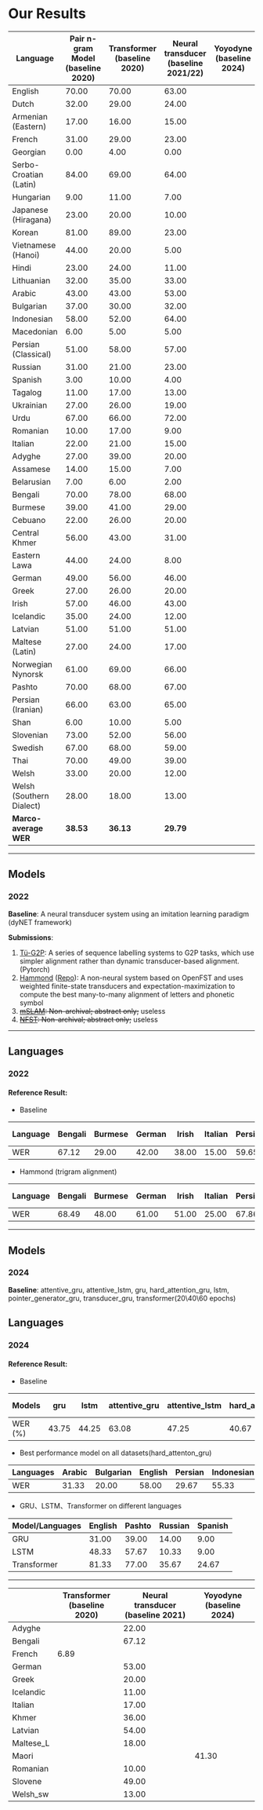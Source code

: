 # Our Results

| Language                 | Pair n-gram Model<br/>(baseline 2020) | Transformer<br/>(baseline 2020) | Neural transducer<br/>(baseline 2021/22) | Yoyodyne<br/>(baseline 2024) |
|--------------------------|---------------------------------------|---------------------------------|------------------------------------------|------------------------------|
| English                  | 70.00                                 | 70.00                           | 63.00                                    |                              |
| Dutch                    | 32.00                                 | 29.00                           | 24.00                                    |                              |
| Armenian (Eastern)       | 17.00                                 | 16.00                           | 15.00                                    |                              |
| French                   | 31.00                                 | 29.00                           | 23.00                                    |                              |
| Georgian                 | 0.00                                  | 4.00                            | 0.00                                     |                              |
| Serbo-Croatian (Latin)   | 84.00                                 | 69.00                           | 64.00                                    |                              |
| Hungarian                | 9.00                                  | 11.00                           | 7.00                                     |                              |
| Japanese (Hiragana)      | 23.00                                 | 20.00                           | 10.00                                    |                              |
| Korean                   | 81.00                                 | 89.00                           | 23.00                                    |                              |
| Vietnamese (Hanoi)       | 44.00                                 | 20.00                           | 5.00                                     |                              |
| Hindi                    | 23.00                                 | 24.00                           | 11.00                                    |                              |
| Lithuanian               | 32.00                                 | 35.00                           | 33.00                                    |                              |
| Arabic                   | 43.00                                 | 43.00                           | 53.00                                    |                              |
| Bulgarian                | 37.00                                 | 30.00                           | 32.00                                    |                              |
| Indonesian               | 58.00                                 | 52.00                           | 64.00                                    |                              |
| Macedonian               | 6.00                                  | 5.00                            | 5.00                                     |                              |
| Persian (Classical)      | 51.00                                 | 58.00                           | 57.00                                    |                              |
| Russian                  | 31.00                                 | 21.00                           | 23.00                                    |                              |
| Spanish                  | 3.00                                  | 10.00                           | 4.00                                     |                              |
| Tagalog                  | 11.00                                 | 17.00                           | 13.00                                    |                              |
| Ukrainian                | 27.00                                 | 26.00                           | 19.00                                    |                              |
| Urdu                     | 67.00                                 | 66.00                           | 72.00                                    |                              |
| Romanian                 | 10.00                                 | 17.00                           | 9.00                                     |                              |
| Italian                  | 22.00                                 | 21.00                           | 15.00                                    |                              |
| Adyghe                   | 27.00                                 | 39.00                           | 20.00                                    |                              |
| Assamese                 | 14.00                                 | 15.00                           | 7.00                                     |                              |
| Belarusian               | 7.00                                  | 6.00                            | 2.00                                     |                              |
| Bengali                  | 70.00                                 | 78.00                           | 68.00                                    |                              |                              
| Burmese                  | 39.00                                 | 41.00                           | 29.00                                    |                              |
| Cebuano                  | 22.00                                 | 26.00                           | 20.00                                    |                              |
| Central Khmer            | 56.00                                 | 43.00                           | 31.00                                    |                              |
| Eastern Lawa             | 44.00                                 | 24.00                           | 8.00                                     |                              |
| German                   | 49.00                                 | 56.00                           | 46.00                                    |                              |
| Greek                    | 27.00                                 | 26.00                           | 20.00                                    |                              |
| Irish                    | 57.00                                 | 46.00                           | 43.00                                    |                              |
| Icelandic                | 35.00                                 | 24.00                           | 12.00                                    |                              |
| Latvian                  | 51.00                                 | 51.00                           | 51.00                                    |                              |
| Maltese (Latin)          | 27.00                                 | 24.00                           | 17.00                                    |                              |
| Norwegian Nynorsk        | 61.00                                 | 69.00                           | 66.00                                    |                              |
| Pashto                   | 70.00                                 | 68.00                           | 67.00                                    |                              |
| Persian (Iranian)        | 66.00                                 | 63.00                           | 65.00                                    |                              |
| Shan                     | 6.00                                  | 10.00                           | 5.00                                     |                              |
| Slovenian                | 73.00                                 | 52.00                           | 56.00                                    |                              |
| Swedish                  | 67.00                                 | 68.00                           | 59.00                                    |                              |
| Thai                     | 70.00                                 | 49.00                           | 39.00                                    |                              |
| Welsh                    | 33.00                                 | 20.00                           | 12.00                                    |                              |
| Welsh (Southern Dialect) | 28.00                                 | 18.00                           | 13.00                                    |                              |
| **Marco-average WER**    | **38.53**                             | **36.13**                       | **29.79**                                |                              |
---
## Models

### 2022
**Baseline**: A neural transducer system using an imitation learning paradigm (dyNET framework)

**Submissions**:
1. [Tü-G2P](https://aclanthology.org/2023.sigmorphon-1.28.pdf): A series of sequence labelling systems to G2P tasks, 
which use ​simpler alignment​ rather than dynamic transducer-based alignment.(Pytorch) 
2. [Hammond](https://aclanthology.org/2023.sigmorphon-1.29.pdf) ([Repo](https://github.com/hammondm/g2p2022)): A 
non-neural system based on OpenFST and uses weighted finite-state transducers and expectation-maximization to compute 
the best many-to-many alignment of letters and phonetic symbol 
3. ~~[mSLAM](https://aclanthology.org/2023.sigmorphon-1.31.pdf): Non-archival; abstract only;~~ useless
4. ~~[NFST](https://aclanthology.org/2023.sigmorphon-1.30.pdf): Non-archival; abstract only;~~ useless

---

## Languages

### 2022
#### Reference Result:

- Baseline

| Language | Bengali | Burmese | German | Irish | Italian | Persian | Swedish | Tagalog | Thai  | Ukrainian | Macro-average |
|----------|---------|---------|--------|-------|---------|---------|---------|---------|-------|-----------|---------------|
| WER      | 67.12   | 29.00   | 42.00  | 38.00 | 15.00   | 59.65   | 45.00   | 20.00   | 21.00 | 32.00     | 36.88         |

- Hammond (trigram alignment)

| Language | Bengali | Burmese | German | Irish | Italian | Persian | Swedish | Tagalog | Thai  | Ukrainian | Macro-average |
|----------|---------|---------|--------|-------|---------|---------|---------|---------|-------|-----------|---------------|
| WER      | 68.49   | 48.00   | 61.00  | 51.00 | 25.00   | 67.86   | 55.00   | 18.00   | 72.00 | 50.00     | 51.63         |

---
## Models

### 2024
**Baseline**: attentive_gru, attentive_lstm, gru, hard_attention_gru, lstm, pointer_generator_gru, transducer_gru, transformer(20\40\60 epochs)


## Languages

### 2024
#### Reference Result:

- Baseline

| Models                | gru   | lstm  | attentive_gru | attentive_lstm | hard_attention_gru | hard_attention_gru (Arab) | pointer_generator_gru | transducer_gru | transformer_20 | transformer_40 | transformer_60 |
|-----------------------|-------|-------|---------------|----------------|--------------------|--------------------------|----------------------|----------------|----------------|----------------|----------------|
| WER (%)               | 43.75 | 44.25 | 63.08         | 47.25          | 40.67              | 31.33                    | 62.17                | 69.33          | 78.25          | 81.58          | 79.50          |

- Best performance model on all datasets(hard_attenton_gru)

| Languages  | Arabic | Bulgarian | English | Persian | Indonesian | Macedonian | Pashto | Russian | Spanish | Tagalog | Ukrainian | Urdu |
|------------|--------|-----------|---------|---------|------------|------------|--------|---------|---------|---------|-----------|------|
| WER        | 31.33  | 20.00     | 58.00   | 29.67   | 55.33      | 3.67       | 44.33  | 10.33   | 5.00    | 40.33   | 15.67     | 64.00 |

- GRU、LSTM、Transformer on different languages
  
| Model/Languages   | English | Pashto | Russian | Spanish |
|-------------------|---------|--------|---------|---------|
| GRU               | 31.00   | 39.00  | 14.00   | 9.00    |
| LSTM              | 48.33   | 57.67  | 10.33   | 9.00    |
| Transformer       | 81.33   | 77.00  | 35.67   | 24.67   |



---

|          | Transformer<br/>(baseline 2020) | Neural transducer<br/>(baseline 2021) | Yoyodyne<br/>(baseline 2024) |
|----------|---------------------------------|---------------------------------------|------------------------------| 
| Adyghe   |                                 | 22.00                                 |                              |
| Bengali  |                                 | 67.12                                 |                              |
| French   | 6.89                            |                                       |                              |
| German   |                                 | 53.00                                 |                              |
| Greek    |                                 | 20.00                                 |                              |
| Icelandic|                                 | 11.00                                 |                              |
| Italian  |                                 | 17.00                                 |                              |
| Khmer    |                                 | 36.00                                 |                              |
| Latvian  |                                 | 54.00                                 |                              |
| Maltese_L|                                 | 18.00                                 |                              |
| Maori    |                                 |                                       | 41.30                        |
| Romanian |                                 | 10.00                                 |                              |
| Slovene  |                                 | 49.00                                 |                              |
| Welsh_sw |                                 | 13.00                                 |                              |
